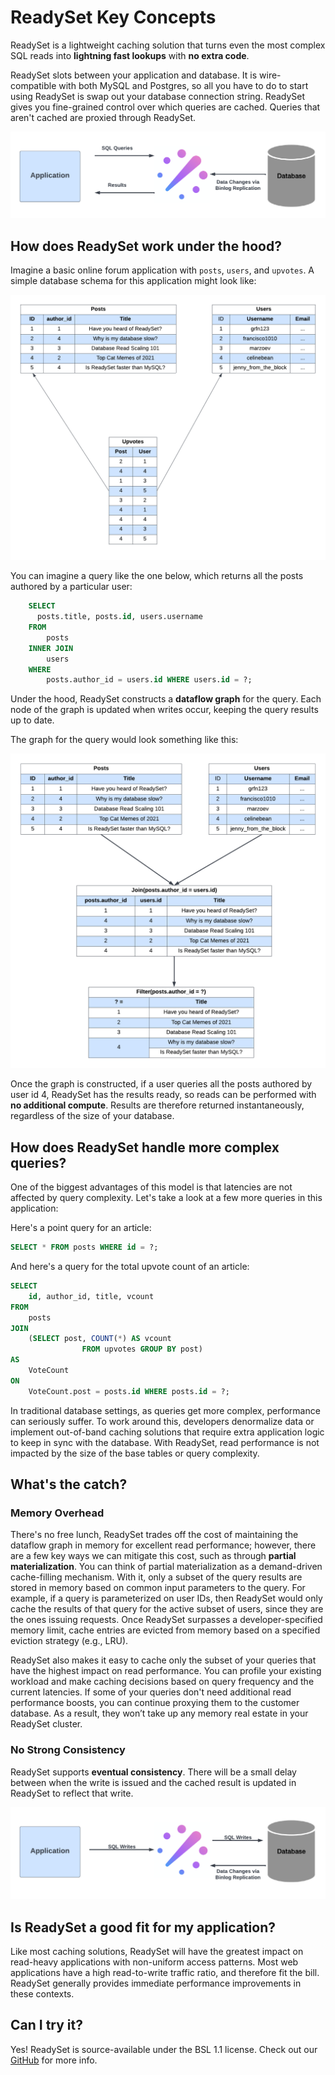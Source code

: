 # ReadySet Key Concepts

ReadySet is a lightweight caching solution that turns even the most complex SQL reads into **lightning fast lookups** with **no extra code**.

ReadySet slots between your application and database. It is wire-compatible with both MySQL and Postgres, so all you have to
do to start using ReadySet is swap out your database connection string. ReadySet gives you fine-grained control over which
queries are cached. Queries that aren't cached are proxied through ReadySet.

![Basic ReadySet Stack Diagram](../assets/rs_stack_diagram.png)

## How does ReadySet work under the hood?

Imagine a basic online forum application with `posts`, `users`, and `upvotes`. A simple database schema for this application might look like:

![Example DB Schema](../assets/reddit_sql_schema.png)

You can imagine a query like the one below, which returns all the posts authored by a particular user:

```sql
    SELECT
      posts.title, posts.id, users.username
    FROM
        posts
    INNER JOIN
        users
    WHERE
        posts.author_id = users.id WHERE users.id = ?;
```

Under the hood, ReadySet constructs a **dataflow graph** for the query. Each node of the graph is updated when writes occur, keeping the query results up to date.

The graph for the query would look something like this:

![Example ReadySet Dataflow Graph](../assets/rs_example_dataflow.png)

Once the graph is constructed, if a user queries all the posts authored by user id 4, ReadySet has the results ready, so reads can be performed with **no additional compute**.
Results are therefore returned instantaneously, regardless of the size of your database.


## How does ReadySet handle more complex queries?

One of the biggest advantages of this model is that latencies are not affected by query complexity. Let's take a look at a few more queries in this application:

Here's a point query for an article:

```sql
SELECT * FROM posts WHERE id = ?;
```

And here's a query for the total upvote count of an article:

```sql
SELECT
    id, author_id, title, vcount
FROM
    posts
JOIN
    (SELECT post, COUNT(*) AS vcount
                FROM upvotes GROUP BY post)
AS
    VoteCount
ON
    VoteCount.post = posts.id WHERE posts.id = ?;
```

In traditional database settings, as queries get more complex, performance can seriously suffer. To work around this, developers denormalize data or implement out-of-band caching solutions that require extra application logic to keep in sync with the database.
With ReadySet, read performance is not impacted by the size of the base tables or query complexity.


## What's the catch?


### Memory Overhead

There's no free lunch, ReadySet trades off the cost of maintaining the dataflow graph in memory for excellent read performance; however, there are a few key ways we can mitigate this cost, such as through **partial materialization**. You can think of partial materialization as a demand-driven cache-filling mechanism. With it, only a subset of the query results are stored in memory
based on common input parameters to the query. For example, if a query is parameterized on user IDs, then ReadySet would only cache the results of
that query for the active subset of users, since they are the ones issuing requests. Once ReadySet surpasses a developer-specified memory limit,
cache entries are evicted from memory based on a specified eviction strategy (e.g., LRU).

ReadySet also makes it easy to cache only the subset of your queries that have the highest impact on read performance. You can profile your existing workload and make caching decisions based on query frequency and the current latencies.
If some of your queries don't need additional read performance boosts, you can continue proxying them to the customer database. As a result, they
won’t take up any memory real estate in your ReadySet cluster.


### No Strong Consistency

ReadySet supports **eventual consistency**. There will be a small delay between when the write is issued and the cached result is updated in ReadySet to reflect that write.


![alt_text](../assets/rs_write_diagram.png)


## Is ReadySet a good fit for my application?

Like most caching solutions, ReadySet will have the greatest impact on read-heavy applications with non-uniform access patterns.
Most web applications have a high read-to-write traffic ratio, and therefore fit the bill. ReadySet generally provides immediate
performance improvements in these contexts.

## Can I try it?

Yes! ReadySet is source-available under the BSL 1.1 license. Check out our [GitHub](https://github.com/readysettech/readyset) for more info.
